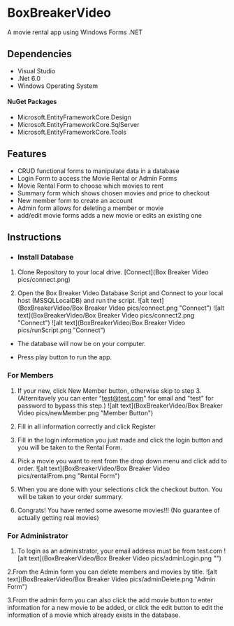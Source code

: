 # BoxBreakerVideo
A movie rental app using Windows Forms .NET

## Dependencies
- Visual Studio
- .Net 6.0
- Windows Operating System
#### NuGet Packages
- Microsoft.EntityFrameworkCore.Design
- Microsoft.EntityFrameworkCore.SqlServer
- Microsoft.EntityFrameworkCore.Tools

## Features
- CRUD functional forms to manipulate data in a database
- Login Form to access the Movie Rental or Admin Forms
- Movie Rental Form to choose which movies to rent
- Summary form which shows chosen movies and price to checkout
- New member form to create an account
- Admin form allows for deleting a member or movie
- add/edit movie forms adds a new movie or edits an existing one


## Instructions
- ### Install Database
1. Clone Repository to your local drive.
[Connect](Box Breaker Video pics/connect.png)

2. Open the Box Breaker Video Database Script and Connect to your local host (MSSQLLocalDB) and run the script.
![alt text](BoxBreakerVideo/Box Breaker Video pics/connect.png "Connect")
![alt text](BoxBreakerVideo/Box Breaker Video pics/connect2.png "Connect")
![alt text](BoxBreakerVideo/Box Breaker Video pics/runScript.png "Connect")

- The database will now be on your computer.

- Press play button to run the app.

### For Members 
1. If your new, click New Member button, otherwise skip to step 3.
(Alternitavely you can enter "test@test.com" for email and "test" for password to bypass this step.)
![alt text](BoxBreakerVideo/Box Breaker Video pics/newMember.png "Member Button")

2. Fill in all information correctly and click Register

3. Fill in the login information you just made and click the login button and you will be taken to the Rental Form.

4. Pick a movie you want to rent from the drop down menu and click add to order.
![alt text](BoxBreakerVideo/Box Breaker Video pics/rentalFrom.png "Rental Form")

5. When you are done with your selections click the checkout button. You will be taken to your order summary.

6. Congrats! You have rented some awesome movies!!! (No guarantee of actually getting real movies)


### For Administrator
1. To login as an administrator, your email address must be from test.com
![alt text](BoxBreakerVideo/Box Breaker Video pics/adminLogin.png "")

2.From the Admin form you can delete members and movies by title.
![alt text](BoxBreakerVideo/Box Breaker Video pics/adminDelete.png "Admin Form")

3.From the admin form you can also click the add movie button to enter information for a new movie to be added,
or click the edit button to edit the information of a movie which already exists in the database.
